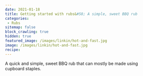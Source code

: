 ```yaml
---
date: 2021-01-18
title: Getting started with rubs&#58; A simple, sweet BBQ rub
categories:
 - Rubs
sitemap: false
block_crawling: true
hidden: true
featured_image: /images/linkin/hot-and-fast.jpg
image: /images/linkin/hot-and-fast.jpg
recipe:
---
```


A quick and simple, sweet BBQ rub that can mostly be made using cupboard staples.
